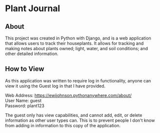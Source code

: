 # Plant Journal

## About

This project was created in Python with Django, and is a web application that allows
users to track their houseplants. It allows for tracking and making notes about
plants owned; light, water, and soil conditions; and other detailed information.

## How to View
As this application was written to require log in functionality, anyone can view 
it using the Guest log in that I have provided. 

Web Address: https://ewijohnson.pythonanywhere.com/about/  
User Name: guest  
Password: plant123

The guest only has view capabilities, and cannot add, edit, or delete information 
as other user types can. This is to prevent people I don't know from adding in 
information to this copy of the application.

